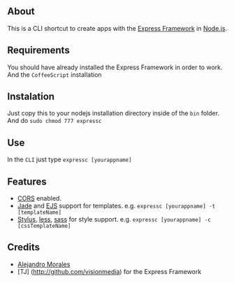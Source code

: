 About
---------
This is a CLI shortcut to create apps with the [Express Framework](http://expressjs.com) in [Node.js](http://nodejs.org).

Requirements
--------------------
You should have already installed the Express Framework in order to work.
And the `CoffeeScript` installation

Instalation
--------------------
Just copy this to your nodejs installation directory inside of the `bin` folder.
And do 
 `sudo chmod 777 expressc`

Use
--------------------

In the `CLI` just type `expressc [yourappname]`

Features
--------------------
* [CORS](http://enable-cors.com) enabled.
* [Jade](http://jade-lang.com) and [EJS](http://embeddedjs.com/) support for templates. e.g. `expressc [yourappname] -t [templateName]`
* [Stylus](http://learnboost.github.com/stylus/), [less](http://lesscss.org), [sass](sass-lang.com) for style support. e.g. `expressc [yourappname] -c [cssTemplateName]`


Credits
------------
* [Alejandro Morales](http://twitter.com/_alejandromg)
* [TJ] (http://github.com/visionmedia) for the Express Framework


